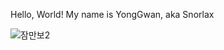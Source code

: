 Hello, World! My name is YongGwan, aka Snorlax

![잠만보2](https://user-images.githubusercontent.com/50222603/169758169-f5c1a026-a491-4820-a0d1-3f796f8b69f5.jpg)

